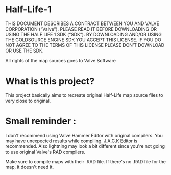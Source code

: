 # Half-Life-1
 
 
THIS DOCUMENT DESCRIBES A CONTRACT BETWEEN YOU AND VALVE CORPORATION (“Valve”). 
PLEASE READ IT BEFORE DOWNLOADING OR USING THE HALF LIFE 1 SDK (“SDK”). 
BY DOWNLOADING AND/OR USING THE GOLDSOURCE ENGINE SDK YOU ACCEPT THIS LICENSE. 
IF YOU DO NOT AGREE TO THE TERMS OF THIS LICENSE PLEASE DON’T DOWNLOAD OR USE THE SDK.

All rights of the map sources goes to Valve Software

# What is this project?

This project basically aims to recreate original Half-Life map source files to very close to original.

# Small reminder :

I don't recommend using Valve Hammer Editor with original compilers. You may have unexpected results while compiling. J.A.C.K Editor is recommended. Also lightning may look a bit different since you're not going to use original Valve's RAD compilers.

Make sure to compile maps with their .RAD file. If there's no .RAD file for the map, it doesn't need it.

